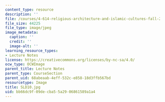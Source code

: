 ```yaml
---
content_type: resource
description: ''
file: /courses/4-614-religious-architecture-and-islamic-cultures-fall-2002/bb66dc9f09decba55a2906861589a1a4_SLD10.jpg
file_size: 44225
file_type: image/jpeg
image_metadata:
  caption: ''
  credit: ''
  image-alt: ''
learning_resource_types:
- Lecture Notes
license: https://creativecommons.org/licenses/by-nc-sa/4.0/
ocw_type: OCWImage
parent_title: Lecture Notes
parent_type: CourseSection
parent_uid: 68abeaab-4eff-532c-e858-18d3ffb567bd
resourcetype: Image
title: SLD10.jpg
uid: bb66dc9f-09de-cba5-5a29-06861589a1a4
---
```

